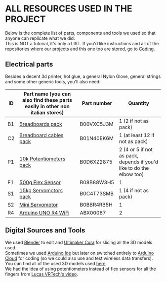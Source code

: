 # ALL RESOURCES USED IN THE PROJECT
Below is the complete list of parts, components and tools we used so that anyone can replicate what we did.<br>
This is NOT a tutorial, it's only a LIST. If you'd like instructions and all of the repositories where our projects and this one too are stored, go to [Coding](./coding.md).

## Electrical parts
Besides a decent 3d printer, hot glue, a general Nylon Glove, general strings and some other generic tools, you'll also need:

| ID | Part name (you can also find these parts easily in other non italian stores)                                            | Part number | Quantity                                                             |
| -- | ----------------------------------------------------------------------------------------------------------------------- | ----------- | -------------------------------------------------------------------- |
| B1 | [Breadboards pack](https://www.amazon.it/Aihasd-tie-points-Solderless-Breadboard-Experiment/dp/B00VXC5J3M)              | B00VXC5J3M  | 1 (2 if not as pack)                                                 |
| C2 | [Breadboard cables pack](https://www.amazon.it/Elegoo-Cavetti-Maschio-Femmina-Raspberry/dp/B01N40EK6M)                  | B01N40EK6M  | 1 (at least 12 if not as pack)                                       |
| P1 | [10k Potentiometers pack](https://www.amazon.it/ALLECIN-Potenziometro-Potenziometri-Terminali-Connettore/dp/B0D6XZ2875) | B0D6XZ2875  | 2 (4 or 5 if not as pack, depends if you'd like to do the elbow too) |
| F1 | [500g Flex Sensor](https://www.amazon.it/Flessione-Pressione-Resistenza-Resistore-Monitoraggio/dp/B08B88W3H5)           | B08B88W3H5  | 1                                                                    |
| S1 | [15kg Servomotors pack](https://www.amazon.it/dp/B0C4T73SMB)                                                            | B0C4T73SMB  | 1 (4 if not as pack)                                                 |
| S2 | [Mini Servomotor](https://www.amazon.it/Miuzei-Controllo-Camminare-Elicottero-Compatibile/dp/B0BBR4RB5H)                | B0BBR4RB5H  | 1                                                                    |
| R4 | [Arduino UNO R4 WiFi](https://it.rs-online.com/web/p/arduino/2662937)                                                   | ABX00087    | 2                                                                    |

## Digital Sources and Tools
We used [Blender](https://www.blender.org/) to edit and [Ultimaker Cura](https://ultimaker.com/it/software/ultimaker-cura/) for slicing all the 3D models used.<br>
Sometimes we used [Arduino Ide](https://www.arduino.cc/en/software/) but later on switched entirely to [Arduino Cloud](https://cloud.arduino.cc/) for coding (so we could also use and test wireless data transfers).<br>
You can find all of the used 3D models used [here](https://github.com/The-Army-Hope/RemoteArm/tree/main/assets).<br>
We had the idea of using potentiometers instead of flex sensors for all the fingers from [Lucas VRTech's video](https://youtu.be/nmP8iGaPbeI?si=rUJtxDgF3J3tuFM_).